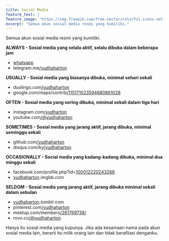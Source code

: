 ```yaml
---
title: Social Media
feature_text: |
feature_image: "https://img.freepik.com/free-vector/colorful-icons-set-style_79603-1269.jpg?w=900"
excerpt: "Semua akun sosial media resmi yang kumiliki."
---
```


Semua akun sosial media resmi yang kumiliki.

**ALWAYS - Sosial media yang selalu aktif, selalu dibuka dalam beberapa jam**
- [whatsapp](https://i.ibb.co/CzBbrcc/WhatsApp.jpg)
- telegram.me[/yudhaharton](https://telegram.me/yudhaharton)

**USUALLY - Sosial media yang biasanya dibuka, minimal sehari sekali**
- duolingo.com[/yudhaharton](https://duolingo.com/yudhaharton)
- google.com/maps/contrib[/115171023594680861028](https://maps.app.goo.gl/hNQNvpXv7S7DBjLCA)

**OFTEN - Sosial media yang sering dibuka, minimal sekali dalam tiga hari**
- instagram.com[/yudharton](https://instagram.com/yudharton)
- youtube.com[/@yudhaharton](https://www.youtube.com/@yudhaharton)

**SOMETIMES - Sosial media yang jarang aktif, jarang dibuka, minimal seminggu sekali**
- github.com[/yudhaharton](https://github.com/yudhaharton)
- disqus.com/by[/yudhaharton](https://disqus.com/by/yudhaharton)

**OCCASIONALLY - Social media yang kadang-kadang dibuka, minimal dua minggu sekali**
- facebook.com/profile.php?id=[100012220243266](https://www.facebook.com/profile.php?id=100012220243266)
- [yudhaharton](https://yudhaharton.imgbb.com/).imgbb.com

**SELDOM - Sosial media yang jarang aktif, jarang dibuka minimal sekali dalam sebulan**
- [yudhaharton](https://yudhaharton.tumblr.com).tumblr.com
- pinterest.com[/yudhaharton](https://pinterest/yudhaharton)
- meetup.com/members[/261769738/](https://www.meetup.com/members/261769738)
- rovo.co[/@yudhaharton](https://rovo.co/@yudhaharton)


Hanya itu sosial media yang kupunya. Jika ada kesamaan nama pada akun sosial media lain, berarti itu milik orang lain dan tidak berafliasi denganku.